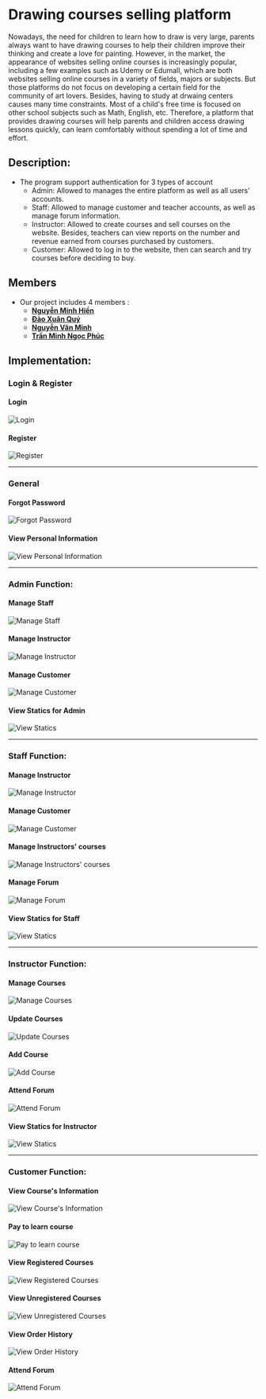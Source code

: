 # Drawing courses selling platform

Nowadays, the need for children to learn how to draw is very large, parents always want to have drawing courses to help their children improve their thinking and create a love for painting. However, in the market, the appearance of websites selling online courses is increasingly popular, including a few examples such as Udemy or Edumall, which are both websites selling online courses in a variety of fields, majors or subjects. But those platforms do not focus on developing a certain field for the community of art lovers. Besides, having to study at drwaing centers causes many time constraints. Most of a child's free time is focused on other school subjects such as Math, English, etc. Therefore, a platform that provides drawing courses will help parents and children access drawing lessons quickly, can learn comfortably without spending a lot of time and effort.

## Description:

- The program support authentication for 3 types of account 
  - Admin: Allowed to manages the entire platform as well as all users' accounts.
  - Staff: Allowed to manage customer and teacher accounts, as well as manage forum information.
  - Instructor: Allowed to create courses and sell courses on the website. Besides, teachers can view reports on the number and revenue earned from courses purchased by customers.
  - Customer: Allowed to log in to the website, then can search and try courses before deciding to buy.

## Members
- Our project includes 4 members :
  - [**Nguyễn Minh Hiền**](https://github.com/hhien205)
  - [**Đào Xuân Quý**](https://github.com/psp-xuanquy)
  - [**Nguyễn Văn Minh**](https://github.com/VanMinh15)
  - [**Trần Minh Ngọc Phúc**](https://github.com/ngocphuc25)

## Implementation:

### Login & Register
#### Login
![Login](readme-assets/login.jpg)
#### Register
![Register](readme-assets/register.jpg)

---

### General
#### Forgot Password
![Forgot Password](readme-assets/forgot-password.jpg)
#### View Personal Information
![View Personal Information](readme-assets/personal-info.jpg)

---

### Admin Function:
#### Manage Staff
![Manage Staff](readme-assets/manage-staff.jpg)
#### Manage Instructor
![Manage Instructor](readme-assets/manage-instructor.jpg)
#### Manage Customer
![Manage Customer](readme-assets/manage-customer.jpg)
#### View Statics for Admin
![View Statics](readme-assets/statics-admin-staff.jpg)

---

### Staff Function:
#### Manage Instructor
![Manage Instructor](readme-assets/manage-instructor.jpg)
#### Manage Customer
![Manage Customer](readme-assets/manage-customer.jpg)
#### Manage Instructors' courses
![Manage Instructors' courses](readme-assets/staff-manage-course.jpg)
#### Manage Forum
![Manage Forum](readme-assets/manage-forum.jpg)
#### View Statics for Staff
![View Statics](readme-assets/statics-admin-staff.jpg)

---

### Instructor Function:
#### Manage Courses
![Manage Courses](readme-assets/staff-manage-course.jpg)
#### Update Courses
![Update Courses](readme-assets/update-course.jpg)
#### Add Course
![Add Course](readme-assets/add-course.jpg)
#### Attend Forum
![Attend Forum](readme-assets/forum.jpg)
#### View Statics for Instructor
![View Statics](readme-assets/statics-instructor.jpg)

---

### Customer Function:
#### View Course's Information
![View Course's Information](readme-assets/course-info.png)
#### Pay to learn course
![Pay to learn course](readme-assets/VNPAY-accounting.jpg)
#### View Registered Courses
![View Registered Courses](readme-assets/registered-courses.jpg)
#### View Unregistered Courses
![View Unregistered Courses](readme-assets/unregistered-courses.jpg)
#### View Order History
![View Order History](readme-assets/order-history.jpg)
#### Attend Forum
![Attend Forum](readme-assets/forum.jpg)


